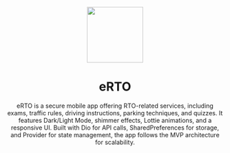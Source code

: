 <p align="center">
    <img src="https://github.com/user-attachments/assets/ef7f0dae-c11e-4917-81f0-bac844e4c7ad"
        height="130">
</p>

<h1 align="center">eRTO</h1>

<p align="center">  
eRTO is a secure mobile app offering RTO-related services, including exams, traffic rules, driving instructions, parking techniques, and quizzes. It features Dark/Light Mode, shimmer effects, Lottie animations, and a responsive UI. Built with Dio for API calls, SharedPreferences for storage, and Provider for state management, the app follows the MVP architecture for scalability.
</p>
</br>
